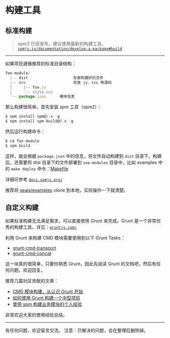 # 构建工具

## 标准构建

> spm3 已经发布，建议使用最新的构建工具。[`spmjs.io/documentation/develop-a-package#build`](http://spmjs.io/documentation/develop-a-package#build)

* * *

如果项目遵循推荐的标准目录结构：

```js
foo-module/
  |-- dist                    存放构建好的文件
  |-- src                     存放 js、css 等源码
  |     |-- foo.js
  |     `-- style.css
  `-- package.json      模块信息 
```

那么构建很简单。首先安装 spm 工具（spm2）：

```js
$ npm install spm@2.x -g
$ npm install spm-build@0.x -g 
```

然后运行构建命令：

```js
$ cd foo-module
$ spm build 
```

这样，就会根据 `package.json` 中的信息，将文件自动构建到 `dist` 目录下。构建后，还需要将 dist 目录下的文件部署到 `sea-modules` 目录中，比如 examples 中的 `make deploy` 命令：[Makefile](https://github.com/seajs/examples/blob/master/static/hello/Makefile)

详细可参考 [`docs.spmjs.org/`](http://docs.spmjs.org/)

推荐将 [seajs/examples](https://github.com/seajs/examples) clone 到本地，实际操作一下就清楚。

## 自定义构建

如果标准构建无法满足需求，可以直接使用 Grunt 来完成。Grunt 是一个非常优秀的构建工具，详见：[`gruntjs.com/`](http://gruntjs.com/)

利用 Grunt 来构建 CMD 模块需要使用到以下 Grunt Tasks：

*   [grunt-cmd-transport](https://github.com/spmjs/grunt-cmd-transport)
*   [grunt-cmd-concat](https://github.com/spmjs/grunt-cmd-concat)

这一块真的很简单，只要你熟悉 Grunt，因此先阅读 Grunt 的文档吧，然后有任何问题，欢迎回复。

推荐几篇社区贡献的文章：

*   [CMD 模块构建，从认识 Grunt 开始](https://github.com/seajs/seajs/issues/670)
*   [如何使用 Grunt 构建一个中型项目](https://github.com/seajs/seajs/issues/672)
*   [使用 spm 构建业务模块的个人经验](https://github.com/seajs/seajs/issues/690)

非常欢迎大家的使用经验总结。

* * *

有任何问题，欢迎留言交流。
注意：已解决的问题，会在整理后删除掉。